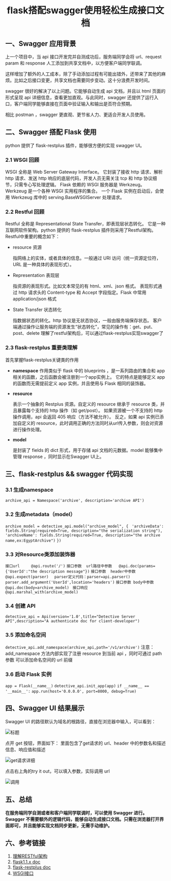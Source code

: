 # <center>flask搭配swagger使用轻松生成接口文档</center>

## 一、Swagger 应用背景

上一个项目中，当 api 接口开发完并自测成功后，服务端同学会将 url、request param 和 response 人工添加到共享文档中，以方便客户端同学联调。

这样增加了额外的人工成本，除了手动添加过程有可能出错外，还带来了其他的麻烦。比如之后接口变更，共享文档也需要同步变动。这十分浪费开发时间。

swagger 很好的解决了以上问题。它能够自动生成 api 文档，并且以 html 页面的形式呈现 api 详细信息，查看更加直观。与此同时，swagger 还提供了运行入口，客户端同学能够直接在页面中验证输入和输出是否符合预期。

相比 postman ，swagger 更直观、更节省人力、更适合开发人员使用。 

## 二、Swagger 搭配 Flask 使用
python 提供了 flask-restplus 插件，能够很方便的实现 swagger UI。

### 2.1 WSGI 回顾
WSGI 全称是 Web Server Gateway Interface。
它封装了接收 http 请求、解析 http 请求、发送 http 响应的底层代码，开发人员无需关注 tcp 和 http 协议细节，只需专心写处理逻辑。
Flask 依赖的 WSGI 服务器是 Werkzeug。Werkzeug 是一个各种 WSGI 实用程序的集合。
一个 Flask 实例在启动后，会使用 Werkzeug 库中的 serving.BaseWSGIServer 处理请求。
### 2.2 Restful 回顾

Restful 全称是 Representational State Transfer，即表现层状态转化。
它是一种互联网软件架构。python 提供的 flask-restplus 插件则采用了Restful架构。
Restful中重要的概念如下：

* resource 资源

    指网络上的实体，或者具体的信息。一般通过 URI 访问（统一资源定位符，URL 是一种具体的表现形式）。

* Representation 表现层

    指资源的表现形式。比如文本常见的有 html、xml、json 格式。
    表现形式通过 http 请求头的 Content-type 和 Accept 字段指定。Flask 中常用 application/json 格式

*   State Transfer 状态转化

    指数据状态的转化。http 协议是无状态协议，一般由服务端保存状态。
    客户端通过操作让服务端的资源发生“状态转化”，常见的操作有：get、put、post、delete 
    理解了restful架构后，可以通过flask-restplus实现swagger了


### 2.3  flask-restplus 重要类理解
   首先掌握flask-restplus关键类的作用
	
*   **namespace**
	作用类似于 flask 中的 blueprints ，是一系列路由的集合和 app 相关的函数，之后函数会被注册到一个app实例上。
    它的特点是能够定义 app 的函数而无需提前定义 app 实例，并且使用与 Flask 相同的装饰器。

* 	**resource**

	表示一个抽象的 Restplus 资源。自定义的 resource 继承于 resource 类，并且暴露每个支持的 http 操作（如 get/post）。
    如果资源被一个不支持的 http 操作调用，api 会返回 405 响应（方法不被允许）。
    反之，如果 api 实例已添加自定义的 resource，此时调用正确的方法同时从url传入参数，则会对资源进行操作处理。
	 

* 	**model**

	是封装了 fields 的 dict 形式，用于存储 api 文档的元数据。model 能够集中管理 response ，同时显示在Swagger UI上。

## 三、flask-restplus && swagger 代码实现

### 3.1 生成namespace
```archive_api = Namespace('archive', description='archive API')```

### 3.2 生成metadata（model）
```archive_model = detective_api.model("archive_model", {```
``` 'archiveData': fields.String(required=True, description="the serialization string"),```
```'archiveName': fields.String(required=True, description="the archive name,ex:EgyptArchive")```
```})```

### 3.3 对Resource类添加装饰器
```接口url     @api.route('/')```
```接口参数  url路径中参数   @api.doc(params={'UserId':"the description message"})```
```接口参数  header中参数   @api.expect(parser)  ```
            ```parser定义代码：parser=api.parser()  parser.add_argument('UserId',location='headers')```
```接口参数 body中参数      @api.doc(body=archive_model) ```
```接口响应    @api.marshal_with(archive_model)```
    
### 3.4 创建 API
```detective_api = Api(version='1.0',title="Detective Server API",description="A authenticate doc for client-developer")```

### 3.5  添加命名空间 
``` detective_api.add_namespace(archive_api,path='/v1/archive') ```
注意：add_namespace 方法内部实现了注册 resource 到当前 api ，同时可通过 path参数 可以添加命名空间的 url 前缀

### 3.6 启动 Flask 实例
```app = Flask(__name__)```
```detective_api.init_app(app)```
```if __name__ == '__main__':```
```app.run(host='0.0.0.0', port=8000, debug=True)```
## 四、Swagger UI 结果展示
Swagger UI 的路径默认为域名的根路径，直接在浏览器中输入，可以看到：

![标题](https://cdn.jsdelivr.net/gh/Fairy1018/Image/swagger1.jpeg)

点开 get 按钮，界面如下： 里面包含了get请求的 url、header 中的参数名和描述信息、响应值和描述

![get请求详细](https://cdn.jsdelivr.net/gh/Fairy1018/Image/swagger2.jpeg)

点击右上角的try it out，可以填入参数，实际调用 url

![调用](https://cdn.jsdelivr.net/gh/Fairy1018/Image/swagger3.jpeg)

## 五、总结
**在服务端同学自测或者和客户端同学联调时，可以使用 Swagger 进行。
Swagger 不需要额外的逻辑代码，能够自动生成接口文档。只需在浏览器打开界面即可，并且能够实现文档同步更新，无需手动维护。**

## 六、参考链接
1. [理解RESTful架构](http://www.ruanyifeng.com/blog/2011/09/restful.html)
2. [flask1.1.x doc](https://flask.palletsprojects.com/en/1.1.x/tutorial/factory/)
3. [flask-restplus doc](https://flask-restplus.readthedocs.io/en/stable/api.html?highlight=resource#flask_restplus.Resource)
4. [WSGI接口](https://www.liaoxuefeng.com/wiki/1016959663602400/1017805733037760)

